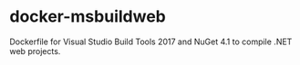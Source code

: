 # docker-msbuildweb
Dockerfile for Visual Studio Build Tools 2017 and NuGet 4.1 to compile .NET web projects.
